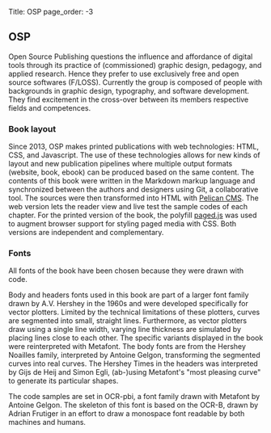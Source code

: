 Title: OSP
page_order: -3

## OSP
Open Source Publishing questions the influence and affordance of digital
tools through its practice of (commissioned) graphic design, pedagogy,
and applied research. Hence they prefer to use exclusively free and open
source softwares (F/LOSS). Currently the group is composed of people
with backgrounds in graphic design, typography, and software development. They
find excitement in the cross-over between its members respective fields
and competences.

### Book layout
Since 2013, OSP makes printed publications with web technologies: HTML,
CSS, and Javascript. The use of these technologies allows for new kinds of
layout and new publication pipelines where multiple output formats
(website, book, ebook) can be produced based on the same content. The
contents of this book were written in the Markdown markup language and
synchronized between the authors and designers using Git, a
collaborative tool. The sources were then transformed into HTML with
[Pelican CMS](https://blog.getpelican.com/). The web version lets the
reader view and live test the sample codes of each chapter. For the
printed version of the book, the polyfill
[paged.js](https://www.pagedjs.org/) was used to augment browser support
for styling paged media with CSS. Both versions are independent and
complementary.

### Fonts
All fonts of the book have been chosen because they were drawn
with code.

Body and headers fonts used in this book are part of a larger font
family drawn by A.V. Hershey in the 1960s and were developed specifically
for vector plotters. Limited by the technical limitations of these
plotters, curves are segmented into small, straight lines. Furthermore, as
vector plotters draw using a single line width, varying line thickness
are simulated by placing lines close to each other. The specific
variants displayed in the book were reinterpreted with Metafont. The
body fonts are from the Hershey Noailles family, interpreted by Antoine
Gelgon, transforming the segmented curves into real curves. The Hershey
Times in the headers was interpreted by Gijs de Heij and Simon Egli,
(ab-)using Metafont's "most pleasing curve" to generate its particular
shapes.

The code samples are set in OCR-pbi, a font family drawn with Metafont
by Antoine Gelgon. The skeleton of this font is based on the OCR-B,
drawn by Adrian Frutiger in an effort to draw a monospace font readable
by both machines and humans.
